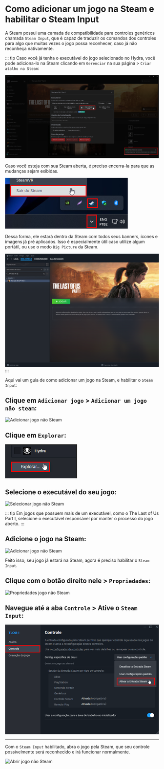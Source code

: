 # Como adicionar um jogo na Steam e habilitar o Steam Input

A Steam possui uma camada de compatibilidade para controles genéricos chamada `Steam Input`, que é capaz de traduzir os comandos dos controles para algo que muitas vezes o jogo possa reconhecer, caso já não reconheça nativamente.

::: tip Caso você já tenha o executável do jogo selecionado no Hydra, você pode adiciona-lo na Steam clicando em `Gerenciar` na sua página > `Criar atalho na Steam`:

![Criar atalho na Steam](assets/guides/criar-atalho-steam.png)

Caso você esteja com sua Steam aberta, é preciso encerra-la para que as mudanças sejam exibidas.

![Encerrar Steam](assets/guides/encerrar-steam.png)

Dessa forma, ele estará dentro da Steam com todos seus banners, ícones e imagens já pré aplicados. Isso é especialmente útil caso utilize algum portátil, ou use o modo `Big Picture` da Steam.

![Atalho Steam](assets/guides/atalho-steam.png)
:::

Aqui vai um guia de como adicionar um jogo na Steam, e habilitar o `Steam Input`:

## Clique em `Adicionar jogo` > `Adicionar um jogo não steam`:

![Adicionar jogo não Steam](assets/guides/jogo-não-steam.png)

## Clique em `Explorar`:

![Explorar](assets/guides/explorar.png)

## Selecione o executável do seu jogo:

![Selecionar jogo não Steam](assets/guides/jogo-não-steam-selecionado.png)

::: tip Em jogos que possuem mais de um executável, como o The Last of Us Part I, selecione o executável responsável por manter o processo do jogo aberto.
:::

## Adicione o jogo na Steam:

![Adicionar jogo não Steam](assets/guides/adicionar-jogo-não-steam.png)

Feito isso, seu jogo já estará na Steam, agora é preciso habilitar o `Steam Input`.

## Clique com o botão direito nele > `Propriedades`:

![Propriedades jogo não Steam](assets/guides/propriedades-jogo-não-steam.png)

## Navegue até a aba `Controle` > Ative o `Steam Input`:

![Habilitar Steam Input](assets/guides/habilitar-steam-input.png)

___

Com o `Steam Input` habilitado, abra o jogo pela Steam, que seu controle possivelmente será reconhecido e irá funcionar normalmente.

![Abrir jogo não Steam](assets/guides/abrir-jogo-não-steam.png)

